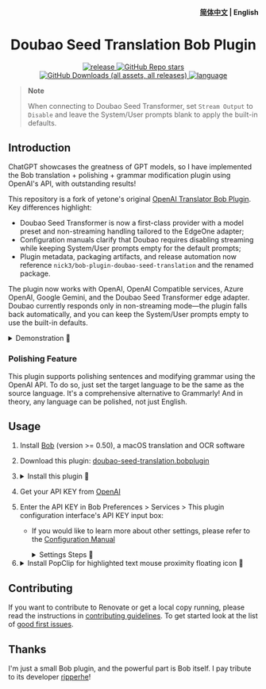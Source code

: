 <h4 align="right">
  <a href="https://github.com/nick3/bob-plugin-doubao-seed-translation/blob/main/README.md">简体中文</a> | <strong>English</strong>
</h4>

<div>
  <h1 align="center">Doubao Seed Translation Bob Plugin</h1>
  <p align="center">
    <a href="https://github.com/nick3/bob-plugin-doubao-seed-translation/releases" target="_blank">
        <img alt="release" src="https://github.com/nick3/bob-plugin-doubao-seed-translation/actions/workflows/release.yaml/badge.svg">
    </a>
    <a href="https://github.com/nick3/bob-plugin-doubao-seed-translation/releases">
        <img alt="GitHub Repo stars" src="https://img.shields.io/github/stars/nick3/bob-plugin-doubao-seed-translation?style=flat">
    </a>
    <a href="https://github.com/nick3/bob-plugin-doubao-seed-translation/releases">
        <img alt="GitHub Downloads (all assets, all releases)" src="https://img.shields.io/github/downloads/nick3/bob-plugin-doubao-seed-translation/total">
    </a>
    <a href="https://github.com/nick3/bob-plugin-doubao-seed-translation/releases">
        <img alt="language" src="https://img.shields.io/badge/language-TypeScript-brightgreen?style=flat&color=blue">
    </a>
  </p>
</div>

> **Note**
>
> When connecting to Doubao Seed Transformer, set `Stream Output` to `Disable` and leave the System/User prompts blank to apply the built-in defaults.

## Introduction

ChatGPT showcases the greatness of GPT models, so I have implemented the Bob translation + polishing + grammar modification plugin using OpenAI's API, with outstanding results!

This repository is a fork of yetone's original [OpenAI Translator Bob Plugin](https://github.com/openai-translator/bob-plugin-openai-translator). Key differences highlight:
- Doubao Seed Transformer is now a first-class provider with a model preset and non-streaming handling tailored to the EdgeOne adapter;
- Configuration manuals clarify that Doubao requires disabling streaming while keeping System/User prompts empty for the default prompts;
- Plugin metadata, packaging artifacts, and release automation now reference `nick3/bob-plugin-doubao-seed-translation` and the renamed package.

The plugin now works with OpenAI, OpenAI Compatible services, Azure OpenAI, Google Gemini, and the Doubao Seed Transformer edge adapter. Doubao currently responds only in non-streaming mode—the plugin falls back automatically, and you can keep the System/User prompts empty to use the built-in defaults.

<details>

<summary>Demonstration 👀</summary>

![demo](https://user-images.githubusercontent.com/1206493/219937398-8e5bb8d2-7dc8-404a-96e7-a937e08c939f.gif)

</details>

### Polishing Feature

This plugin supports polishing sentences and modifying grammar using the OpenAI API. To do so, just set the target language to be the same as the source language. It's a comprehensive alternative to Grammarly! And in theory, any language can be polished, not just English.

## Usage

1. Install [Bob](https://bobtranslate.com/guide/#%E5%AE%89%E8%A3%85) (version >= 0.50), a macOS translation and OCR software

2. Download this plugin: [doubao-seed-translation.bobplugin](https://github.com/nick3/bob-plugin-doubao-seed-translation/releases/latest)

3. <details>

   <summary>Install this plugin 👀</summary>

   ![Installation Steps](https://user-images.githubusercontent.com/1206493/219937302-6be8d362-1520-4906-b8d6-284d01012837.gif)

   </details>

4. Get your API KEY from [OpenAI](https://platform.openai.com/account/api-keys)

5. Enter the API KEY in Bob Preferences > Services > This plugin configuration interface's API KEY input box:
    - If you would like to learn more about other settings, please refer to the [Configuration Manual](./docs/configuration_manual_EN.md)

      <details>

      <summary>Settings Steps 👀</summary>

      ![Settings Steps](https://user-images.githubusercontent.com/1206493/219937398-8e5bb8d2-7dc8-404a-96e7-a937e08c939f.gif)

      </details>

6. <details>

   <summary>Install PopClip for highlighted text mouse proximity floating icon 👀</summary>

   [![PopClip](https://user-images.githubusercontent.com/1206493/219933584-d0c2b6cf-8fa0-40a6-858f-8f4bf05f38ef.gif)](https://bobtranslate.com/guide/integration/popclip.html)

   </details>


## Contributing

If you want to contribute to Renovate or get a local copy running, please read the instructions in [contributing guidelines](../.github/contributing.md). To get started look at the list of [good first issues](https://github.com/nick3/bob-plugin-doubao-seed-translation/contribute).

## Thanks

I'm just a small Bob plugin, and the powerful part is Bob itself. I pay tribute to its developer [ripperhe](https://github.com/ripperhe)!
